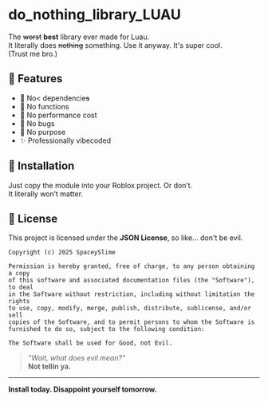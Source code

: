 # do_nothing_library_LUAU

The ~~worst~~ **best** library ever made for Luau.  
It literally does <s>nothing</s> something. Use it anyway. It's super cool.  
(Trust me bro.)

## 🚀 Features

- 🧠 No< dependencie<s>s</s>  
- 🫥 No functions  
- 🐌 No performance cost  
- 🧼 No bugs
- 🤝 No purpose  
- ✨ Professionally vibecoded

## 🔧 Installation

Just copy the module into your Roblox project. Or don’t.  
It literally won’t matter.

## 📜 License

This project is licensed under the **JSON License**, so like... don't be evil.

```text
Copyright (c) 2025 SpaceySlime

Permission is hereby granted, free of charge, to any person obtaining a copy
of this software and associated documentation files (the "Software"), to deal
in the Software without restriction, including without limitation the rights
to use, copy, modify, merge, publish, distribute, sublicense, and/or sell
copies of the Software, and to permit persons to whom the Software is
furnished to do so, subject to the following condition:

The Software shall be used for Good, not Evil.
```
> _"Wait, what does evil mean?"_  
> **Not tellin ya.**

---

**Install today. Disappoint yourself tomorrow.**
